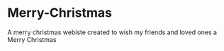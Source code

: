 # Merry-Christmas
 A merry christmas webiste created to wish my friends and loved ones a Merry Christmas
